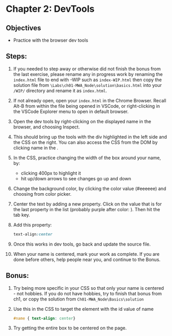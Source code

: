 # Chapter 2: DevTools

## Objectives
* Practice with the browser dev tools

## Steps:

1. If you needed to step away or otherwise did not finish the bonus from the last exercise, please rename any in progress work by renaming the `index.html` file to end with -WIP such as `index-WIP.html` then copy the solution file from `\Labs\ch01-MWA_Node\solution\basics.html` into your `/WIP/` directory and rename it as `index.html`.

1. If not already open, open your `index.html` in the Chrome Browser. Recall Alt-B from within the file being opened in VSCode, or right-clicking in the VSCode Explorer menu to open in default browser.

1. Open the dev tools by right-clicking on the displayed name in the browser, and choosing Inspect. 

1. This should bring up the tools with the div highlighted in the left side and the CSS on the right. You can also access the CSS from the DOM by clicking name in the <body>.

1. In the CSS, practice changing the width of the box around your name, by:
    * clicking 400px to highlight it
    * hit up/down arrows to see changes go up and down

1. Change the background color, by clicking the color value (#eeeeee) and choosing from color picker. 

1. Center the text by adding a new property. Click on the value that is for the last property in the list (probably purple after color: ). Then hit the tab key.

1. Add this property:   
    ```CSS
    text-align:center
    ```

1. Once this works in dev tools, go back and update the source file.

1. When your name is centered, mark your work as complete.  If you are done before others, help people near you, and continue to the Bonus.

## Bonus:

1. Try being more specific in your CSS so that only your name is centered - not hobbies.
    If you do not have hobbies, try to finish that bonus from ch1, or copy the solution from `Ch01-MWA_Node\Basics\solution`


1. Use this in the CSS to target the element with the id value of name
    ```CSS
    #name { text-align: center}
    ```

1. Try getting the entire box to be centered on the page.
